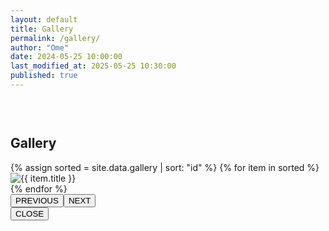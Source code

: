 ```yaml
---
layout: default
title: Gallery
permalink: /gallery/
author: "Ome"
date: 2024-05-25 10:00:00
last_modified_at: 2025-05-25 10:30:00
published: true
---
```

<section class="gallery-page__gallery" style="padding-top:30px;">
<h2>Gallery</h2>
<div class="gallery-page__grid">
{% assign sorted = site.data.gallery | sort: "id" %}
{% for item in sorted %}
<div class="image-wrapper" data-url="{{ item.url }}"><img src="{{ item.url }}" alt="{{ item.title }}" loading="lazy" decoding="async" class="image"></div>
{% endfor %}
</div>
</section>
<div id="imageModal" class="modal" tabindex="-1" role="dialog" aria-modal="true"><img class="modal-content" id="modalImg"><div class="cnt"><div class="cnt-1"><button class="prev" aria-label="Previous image" title="Previous" type="button"><svg viewBox="0 0 24 24" style="display: none;" aria-hidden="true" xmlns="http://www.w3.org/2000/svg"><path fill="none" d="M4 18l8-8 8 8" stroke="#fff7f9" stroke-width="3" stroke-linejoin="miter" /></svg>PREVIOUS</button><button class="next" aria-label="Next image" title="Next" type="button"><svg viewBox="0 0 24 24" style="display: none;" aria-hidden="true" xmlns="http://www.w3.org/2000/svg"><path fill="none" d="M6 8l8 8 8-8" stroke="#fff7f9" stroke-width="3" stroke-linejoin="miter"/></svg>NEXT</button></div><button class="close" aria-label="Close modal" title="Close" type="button"><svg aria-hidden="true" style="display: none;" focusable="false" xmlns="http://www.w3.org/2000/svg" fill="currentColor" viewBox="0 0 16 16"><path stroke="#fff7f9" stroke-width="2" d="M2.146 2.854a.5.5 0 1 1 .708-.708L8 7.293l5.146-5.147a.5.5 0 0 1 .708.708L8.707 8l5.147 5.146a.5.5 0 0 1-.708.708L8 8.707l-5.146 5.147a.5.5 0 0 1-.708-.708L7.293 8z"></path></svg>CLOSE</button></div></div>